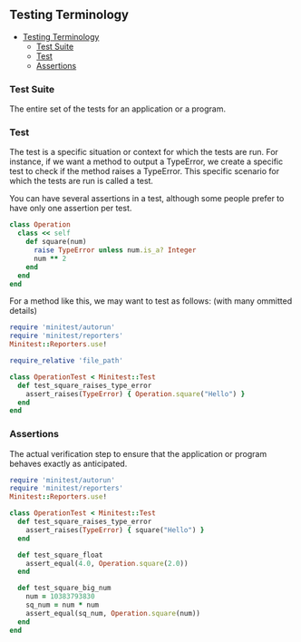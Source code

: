 ## Testing Terminology

- [Testing Terminology](#testing-terminology)
  - [Test Suite](#test-suite)
  - [Test](#test)
  - [Assertions](#assertions)

### Test Suite
The entire set of the tests for an application or a program.

### Test
The test is a specific situation or context for which the tests are run. For instance, if we want a method to output a TypeError, we create a specific test to check if the method raises a TypeError. This specific scenario for which the tests are run is called a test.

You can have several assertions in a test, although some people prefer to have only one assertion per test.

```ruby
class Operation
  class << self
    def square(num)
      raise TypeError unless num.is_a? Integer
      num ** 2
    end
  end
end
```

For a method like this, we may want to test as follows: (with many ommitted details)

```ruby
require 'minitest/autorun'
require 'minitest/reporters'
Minitest::Reporters.use!

require_relative 'file_path'

class OperationTest < Minitest::Test
  def test_square_raises_type_error
    assert_raises(TypeError) { Operation.square("Hello") }
  end
end
```

### Assertions

The actual verification step to ensure that the application or program behaves exactly as anticipated.

```ruby
require 'minitest/autorun'
require 'minitest/reporters'
Minitest::Reporters.use!

class OperationTest < Minitest::Test
  def test_square_raises_type_error
    assert_raises(TypeError) { square("Hello") }
  end

  def test_square_float
    assert_equal(4.0, Operation.square(2.0))
  end

  def test_square_big_num
    num = 10383793830
    sq_num = num * num
    assert_equal(sq_num, Operation.square(num))
  end
end
```
